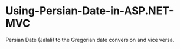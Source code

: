 # Using-Persian-Date-in-ASP.NET-MVC
Persian Date (Jalali) to the Gregorian date conversion and vice versa.
